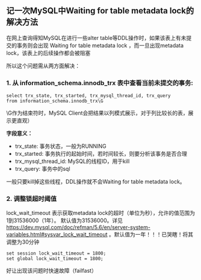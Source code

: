 ## 记一次MySQL中Waiting for table metadata lock的解决方法

在网上查询得知MySQL在进行一些alter table等DDL操作时，如果该表上有未提交的事务则会出现 Waiting for table metadata lock ，而一旦出现metadata lock，该表上的后续操作都会被阻塞

所以这个问题需从两方面解决：

### 1. 从 information_schema.innodb_trx 表中查看当前未提交的事务:

```
select trx_state, trx_started, trx_mysql_thread_id, trx_query 
from information_schema.innodb_trx\G

```

\G作为结束符时，MySQL Client会把结果以列模式展示，对于列比较长的表，展示更直观）

**字段意义：**

- trx_state: 事务状态，一般为RUNNING
- trx_started: 事务执行的起始时间，若时间较长，则要分析该事务是否合理
- trx_mysql_thread_id: MySQL的线程ID，用于kill
- trx_query: 事务中的sql

一般只要kill掉这些线程，DDL操作就不会Waiting for table metadata lock。

### 2. 调整锁超时阈值

lock_wait_timeout 表示获取metadata lock的超时（单位为秒），允许的值范围为1到31536000（1年）。 默认值为31536000。详见 https://dev.mysql.com/doc/refman/5.6/en/server-system-variables.html#sysvar_lock_wait_timeout 。默认值为一年！！！已哭瞎！将其调整为30分钟
```
set session lock_wait_timeout = 1800;
set global lock_wait_timeout = 1800;
```
好让出现该问题时快速故障（failfast）
